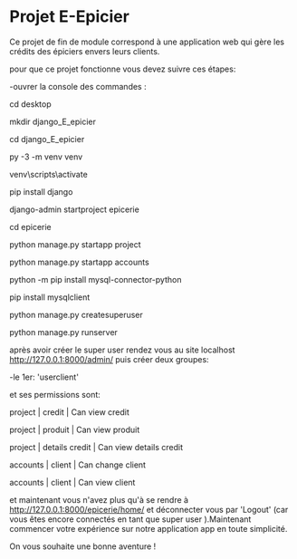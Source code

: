 # Projet E-Epicier
Ce projet de fin de module correspond à une application web qui gère les crédits des épiciers envers leurs clients.

pour que ce projet fonctionne vous devez suivre ces étapes:

-ouvrer la console des commandes :

cd desktop

mkdir django_E_epicier

cd django_E_epicier

py -3 -m venv venv

venv\scripts\activate

pip install django

django-admin startproject epicerie

cd epicerie

python manage.py startapp project

python manage.py startapp accounts

python -m pip install mysql-connector-python

pip install mysqlclient

python manage.py createsuperuser

python manage.py runserver 


après avoir créer le super user rendez vous au site localhost http://127.0.0.1:8000/admin/ puis créer deux groupes:

-le 1er: 'userclient'

et ses permissions sont:

project | credit | Can view credit

project | produit | Can view produit

project | details credit | Can view details credit

accounts | client | Can change client

accounts | client | Can view client


et maintenant vous n'avez plus qu'à se rendre à http://127.0.0.1:8000/epicerie/home/ et déconnecter vous par 'Logout' (car vous êtes encore connectés en tant que super user ).Maintenant commencer votre expérience sur notre application app en toute simplicité.

On vous souhaite une bonne aventure ! 
